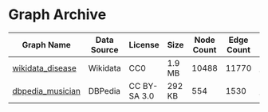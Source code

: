 # Graph Archive

| Graph Name | Data Source | License | Size | Node Count | Edge Count | Download |
| --- | --- | --- | --- | --- | --- | --- |
| [wikidata_disease](https://github.com/g2glab/pg-files/tree/master/wikidata_disease) | Wikidata | CC0 | 1.9 MB | 10488 | 11770 | [download](https://github.com/g2glab/pg-files/raw/master/wikidata_disease/wikidata_disease.pg) |
| [dbpedia_musician](https://github.com/g2glab/pg-files/tree/master/dbpedia_musician) | DBPedia | CC BY-SA 3.0 | 292 KB | 554 | 1530 | [download](https://github.com/g2glab/pg-files/raw/master/dbpedia_musician/dbpedia_musician.pg.zip) |

